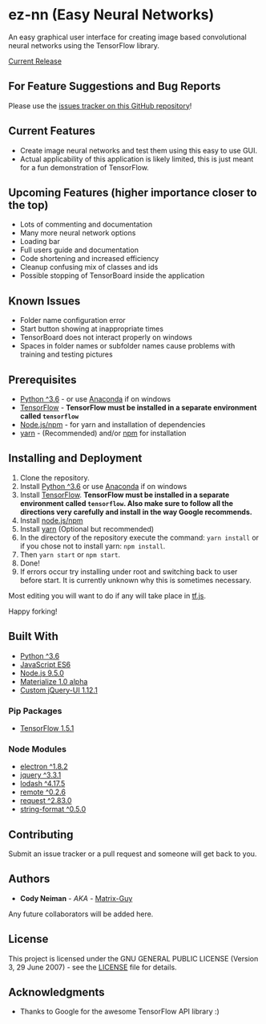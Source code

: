 # ez-nn (Easy Neural Networks)

An easy graphical user interface for creating image based convolutional neural networks using the TensorFlow library.

[Current Release](https://github.com/Matrix-Guy/ez-nn/releases)

## For Feature Suggestions and Bug Reports

Please use the [issues tracker on this GitHub repository](https://github.com/Matrix-Guy/ez-nn/issues)!

## Current Features
* Create image neural networks and test them using this easy to use GUI.
* Actual applicability of this application is likely limited, this is just meant for a fun demonstration of TensorFlow.

## Upcoming Features (higher importance closer to the top)
* Lots of commenting and documentation
* Many more neural network options
* Loading bar
* Full users guide and documentation
* Code shortening and increased efficiency
* Cleanup confusing mix of classes and ids
* Possible stopping of TensorBoard inside the application

## Known Issues
* Folder name configuration error
* Start button showing at inappropriate times
* TensorBoard does not interact properly on windows
* Spaces in folder names or subfolder names cause problems with training and testing pictures

## Prerequisites

* [Python ^3.6](https://www.python.org/) - or use [Anaconda](https://www.anaconda.com) if on windows
* [TensorFlow](https://www.tensorflow.org/) - **TensorFlow must be installed in a separate environment called ```tensorflow```**
* [Node.js/npm](https://nodejs.org/en/) - for yarn and installation of dependencies
* [yarn](https://yarnpkg.com/en/) - (Recommended) and/or [npm](https://nodejs.org/en/) for installation

## Installing and Deployment

1. Clone the repository.
2. Install [Python ^3.6](https://www.python.org/) or use [Anaconda](https://www.anaconda.com) if on windows
3. Install [TensorFlow](https://www.tensorflow.org/install). **TensorFlow must be installed in a separate environment called ```tensorflow```. Also make sure to follow all the directions very carefully and install in the way Google recommends.**
4. Install [node.js/npm](https://nodejs.org/en/)
5. Install [yarn](https://yarnpkg.com/en/) (Optional but recommended)
3. In the directory of the repository execute the command: ```yarn install``` or if you chose not to install yarn: ```npm install```.
4. Then ```yarn start``` or ```npm start```.
5. Done!
6. If errors occur try installing under root and switching back to user before start. It is currently unknown why this is sometimes necessary.

Most editing you will want to do if any will take place in [tf.js](tf.js).

Happy forking!

## Built With

* [Python ^3.6](https://www.python.org)
* [JavaScript ES6](https://www.javascript.com/)
* [Node.js 9.5.0](https://www.npmjs.com/)
* [Materialize 1.0 alpha](http://materializecss.com/)
* [Custom jQuery-UI 1.12.1](http://jqueryui.com/)

### Pip Packages
* [TensorFlow 1.5.1](https://www.tensorflow.org/)

### Node Modules

* [electron ^1.8.2](https://www.npmjs.com/package/electron)
* [jquery ^3.3.1](https://www.npmjs.com/package/jquery)
* [lodash ^4.17.5](https://www.npmjs.com/package/lodash)
* [remote ^0.2.6](https://www.npmjs.com/package/remote)
* [request ^2.83.0](https://www.npmjs.com/package/request)
* [string-format ^0.5.0](https://www.npmjs.com/package/string-format)

## Contributing

Submit an issue tracker or a pull request and someone will get back to you.

## Authors

* **Cody Neiman** - *AKA* - [Matrix-Guy](https://github.com/Matrix-Guy)

Any future collaborators will be added here.

## License

This project is licensed under the GNU GENERAL PUBLIC LICENSE (Version 3, 29 June 2007) - see the [LICENSE](LICENSE) file for details.

## Acknowledgments

* Thanks to Google for the awesome TensorFlow API library :)
